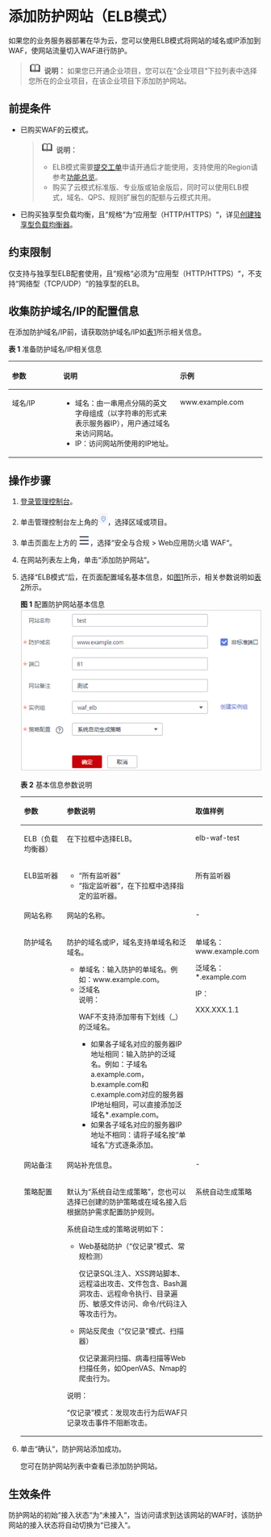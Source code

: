 # 添加防护网站（ELB模式）<a name="waf_01_0287"></a>

如果您的业务服务器部署在华为云，您可以使用ELB模式将网站的域名或IP添加到WAF，使网站流量切入WAF进行防护。

>![](public_sys-resources/icon-note.gif) **说明：** 
>如果您已开通企业项目，您可以在“企业项目“下拉列表中选择您所在的企业项目，在该企业项目下添加防护网站。

## 前提条件<a name="section2256777914731"></a>

-   已购买WAF的云模式。

    >![](public_sys-resources/icon-note.gif) **说明：** 
    >-   ELB模式需要[提交工单](https://support.huaweicloud.com/usermanual-ticket/zh-cn_topic_0127038618.html)申请开通后才能使用，支持使用的Region请参考[功能总览](https://support.huaweicloud.com/function-waf/index.html)。
    >-   购买了云模式标准版、专业版或铂金版后，同时可以使用ELB模式，域名、QPS、规则扩展包的配额与云模式共用。

-   已购买独享型负载均衡，且“规格“为“应用型（HTTP/HTTPS）“，详见[创建独享型负载均衡器](https://support.huaweicloud.com/usermanual-elb/elb_lb_000006.html)。

## 约束限制<a name="section17619121118252"></a>

仅支持与独享型ELB配套使用，且“规格“必须为“应用型（HTTP/HTTPS）“，不支持“网络型（TCP/UDP）“的独享型的ELB。

## 收集防护域名/IP的配置信息<a name="section12606124331017"></a>

在添加防护域名/IP前，请获取防护域名/IP如[表1](#table1252463519439)所示相关信息。

**表 1**  准备防护域名/IP相关信息

<a name="table1252463519439"></a>
<table><thead align="left"><tr id="row17524133512433"><th class="cellrowborder" valign="top" width="20.14%" id="mcps1.2.4.1.1"><p id="p10524135174313"><a name="p10524135174313"></a><a name="p10524135174313"></a>参数</p>
</th>
<th class="cellrowborder" valign="top" width="45.98%" id="mcps1.2.4.1.2"><p id="p127760511629"><a name="p127760511629"></a><a name="p127760511629"></a>说明</p>
</th>
<th class="cellrowborder" valign="top" width="33.879999999999995%" id="mcps1.2.4.1.3"><p id="p149321743162415"><a name="p149321743162415"></a><a name="p149321743162415"></a>示例</p>
</th>
</tr>
</thead>
<tbody><tr id="row165241835174314"><td class="cellrowborder" valign="top" width="20.14%" headers="mcps1.2.4.1.1 "><p id="p20512145819416"><a name="p20512145819416"></a><a name="p20512145819416"></a>域名/IP</p>
</td>
<td class="cellrowborder" valign="top" width="45.98%" headers="mcps1.2.4.1.2 "><a name="ul6619122055017"></a><a name="ul6619122055017"></a><ul id="ul6619122055017"><li>域名：由一串用点分隔的英文字母组成（以字符串的形式来表示服务器IP），用户通过域名来访问网站。</li><li>IP：访问网站所使用的IP地址。</li></ul>
</td>
<td class="cellrowborder" valign="top" width="33.879999999999995%" headers="mcps1.2.4.1.3 "><p id="p16933943172410"><a name="p16933943172410"></a><a name="p16933943172410"></a>www.example.com</p>
</td>
</tr>
</tbody>
</table>

## 操作步骤<a name="section1188181654517"></a>

1.  [登录管理控制台](https://console.huaweicloud.com/?locale=zh-cn)。
2.  单击管理控制台左上角的![](figures/icon-region-82.jpg)，选择区域或项目。
3.  单击页面左上方的![](figures/icon-Service-83.png)，选择“安全与合规  \>  Web应用防火墙 WAF“。
4.  在网站列表左上角，单击“添加防护网站“。
5.  选择“ELB模式“后，在页面配置域名基本信息，如[图1](#fig175731754141418)所示，相关参数说明如[表2](#table7692122554811)所示。

    **图 1**  配置防护网站基本信息<a name="fig175731754141418"></a>  
    ![](figures/配置防护网站基本信息.png "配置防护网站基本信息")

    **表 2**  基本信息参数说明

    <a name="table7692122554811"></a>
    <table><thead align="left"><tr id="row1068752517484"><th class="cellrowborder" valign="top" width="20.71%" id="mcps1.2.4.1.1"><p id="p768742524817"><a name="p768742524817"></a><a name="p768742524817"></a>参数</p>
    </th>
    <th class="cellrowborder" valign="top" width="58.5%" id="mcps1.2.4.1.2"><p id="p1168782534812"><a name="p1168782534812"></a><a name="p1168782534812"></a>参数说明</p>
    </th>
    <th class="cellrowborder" valign="top" width="20.79%" id="mcps1.2.4.1.3"><p id="p12687162544815"><a name="p12687162544815"></a><a name="p12687162544815"></a>取值样例</p>
    </th>
    </tr>
    </thead>
    <tbody><tr id="row86189206236"><td class="cellrowborder" valign="top" width="20.71%" headers="mcps1.2.4.1.1 "><p id="p161822018235"><a name="p161822018235"></a><a name="p161822018235"></a>ELB（负载均衡器）</p>
    </td>
    <td class="cellrowborder" valign="top" width="58.5%" headers="mcps1.2.4.1.2 "><p id="p1015244710509"><a name="p1015244710509"></a><a name="p1015244710509"></a>在下拉框中选择ELB。</p>
    </td>
    <td class="cellrowborder" valign="top" width="20.79%" headers="mcps1.2.4.1.3 "><p id="p461892052313"><a name="p461892052313"></a><a name="p461892052313"></a>elb-waf-test</p>
    </td>
    </tr>
    <tr id="row139372527235"><td class="cellrowborder" valign="top" width="20.71%" headers="mcps1.2.4.1.1 "><p id="p7132125622311"><a name="p7132125622311"></a><a name="p7132125622311"></a>ELB监听器</p>
    </td>
    <td class="cellrowborder" valign="top" width="58.5%" headers="mcps1.2.4.1.2 "><a name="ul1040253919257"></a><a name="ul1040253919257"></a><ul id="ul1040253919257"><li><span class="parmvalue" id="parmvalue2036192417264"><a name="parmvalue2036192417264"></a><a name="parmvalue2036192417264"></a>“所有监听器”</span></li><li><span class="parmvalue" id="parmvalue101061627182619"><a name="parmvalue101061627182619"></a><a name="parmvalue101061627182619"></a>“指定监听器”</span>，在下拉框中选择指定的监听器。</li></ul>
    </td>
    <td class="cellrowborder" valign="top" width="20.79%" headers="mcps1.2.4.1.3 "><p id="p199371452102312"><a name="p199371452102312"></a><a name="p199371452102312"></a>所有监听器</p>
    </td>
    </tr>
    <tr id="row19309057618"><td class="cellrowborder" valign="top" width="20.71%" headers="mcps1.2.4.1.1 "><p id="p2179125255914"><a name="p2179125255914"></a><a name="p2179125255914"></a>网站名称</p>
    </td>
    <td class="cellrowborder" valign="top" width="58.5%" headers="mcps1.2.4.1.2 "><p id="p191791952195918"><a name="p191791952195918"></a><a name="p191791952195918"></a>网站的名称。</p>
    </td>
    <td class="cellrowborder" valign="top" width="20.79%" headers="mcps1.2.4.1.3 "><p id="p617945225915"><a name="p617945225915"></a><a name="p617945225915"></a>-</p>
    </td>
    </tr>
    <tr id="row1368718254486"><td class="cellrowborder" valign="top" width="20.71%" headers="mcps1.2.4.1.1 "><p id="p368762516486"><a name="p368762516486"></a><a name="p368762516486"></a>防护域名</p>
    </td>
    <td class="cellrowborder" valign="top" width="58.5%" headers="mcps1.2.4.1.2 "><p id="p168710252489"><a name="p168710252489"></a><a name="p168710252489"></a>防护的域名或IP，域名支持单域名和泛域名。</p>
    <a name="ul9206119142513"></a><a name="ul9206119142513"></a><ul id="ul9206119142513"><li>单域名：输入防护的单域名。例如：www.example.com。</li><li>泛域名<div class="note" id="waf_01_0250_note149522717141"><a name="waf_01_0250_note149522717141"></a><a name="waf_01_0250_note149522717141"></a><span class="notetitle"> 说明： </span><div class="notebody"><p id="waf_01_0250_p949632718144"><a name="waf_01_0250_p949632718144"></a><a name="waf_01_0250_p949632718144"></a>WAF不支持添加带有下划线（_）的泛域名。</p>
    </div></div>
    <a name="waf_01_0250_ul776103520251"></a><a name="waf_01_0250_ul776103520251"></a><ul id="waf_01_0250_ul776103520251"><li>如果各子域名对应的服务器IP地址相同：输入防护的泛域名。例如：子域名a.example.com，b.example.com和c.example.com对应的服务器IP地址相同，可以直接添加泛域名*.example.com。</li><li>如果各子域名对应的服务器IP地址不相同：请将子域名按<span class="parmname" id="waf_01_0250_parmname13761925124915"><a name="waf_01_0250_parmname13761925124915"></a><a name="waf_01_0250_parmname13761925124915"></a>“单域名”</span>方式逐条添加。</li></ul>
    </li></ul>
    </td>
    <td class="cellrowborder" valign="top" width="20.79%" headers="mcps1.2.4.1.3 "><p id="p1268714259482"><a name="p1268714259482"></a><a name="p1268714259482"></a>单域名：www.example.com</p>
    <p id="p176877251487"><a name="p176877251487"></a><a name="p176877251487"></a>泛域名：*.example.com</p>
    <p id="p107202112593"><a name="p107202112593"></a><a name="p107202112593"></a>IP：</p>
    <p id="p1054310920596"><a name="p1054310920596"></a><a name="p1054310920596"></a>XXX.XXX.1.1</p>
    </td>
    </tr>
    <tr id="row999016126617"><td class="cellrowborder" valign="top" width="20.71%" headers="mcps1.2.4.1.1 "><p id="p738462712012"><a name="p738462712012"></a><a name="p738462712012"></a>网站备注</p>
    </td>
    <td class="cellrowborder" valign="top" width="58.5%" headers="mcps1.2.4.1.2 "><p id="p193849271909"><a name="p193849271909"></a><a name="p193849271909"></a>网站补充信息。</p>
    </td>
    <td class="cellrowborder" valign="top" width="20.79%" headers="mcps1.2.4.1.3 "><p id="p1638418275018"><a name="p1638418275018"></a><a name="p1638418275018"></a>-</p>
    </td>
    </tr>
    <tr id="row1192175711538"><td class="cellrowborder" valign="top" width="20.71%" headers="mcps1.2.4.1.1 "><p id="p131926571535"><a name="p131926571535"></a><a name="p131926571535"></a>策略配置</p>
    </td>
    <td class="cellrowborder" valign="top" width="58.5%" headers="mcps1.2.4.1.2 "><p id="p1919275714537"><a name="p1919275714537"></a><a name="p1919275714537"></a>默认为<span class="parmvalue" id="parmvalue4588521113112"><a name="parmvalue4588521113112"></a><a name="parmvalue4588521113112"></a>“系统自动生成策略”</span>，您也可以选择已创建的防护策略或在域名接入后根据防护需求配置防护规则。</p>
    <p id="p18562141019311"><a name="p18562141019311"></a><a name="p18562141019311"></a>系统自动生成的策略说明如下：</p>
    <a name="ul25621710153112"></a><a name="ul25621710153112"></a><ul id="ul25621710153112"><li>Web基础防护（<span class="parmname" id="parmname35621410143113"><a name="parmname35621410143113"></a><a name="parmname35621410143113"></a>“仅记录”</span>模式、常规检测）<p id="p0562110143116"><a name="p0562110143116"></a><a name="p0562110143116"></a>仅记录SQL注入、XSS跨站脚本、远程溢出攻击、文件包含、Bash漏洞攻击、远程命令执行、目录遍历、敏感文件访问、命令/代码注入等攻击行为。</p>
    </li><li>网站反爬虫（<span class="parmname" id="parmname205621210183119"><a name="parmname205621210183119"></a><a name="parmname205621210183119"></a>“仅记录”</span>模式、扫描器）<p id="p1562810123119"><a name="p1562810123119"></a><a name="p1562810123119"></a>仅记录漏洞扫描、病毒扫描等Web扫描任务，如OpenVAS、Nmap的爬虫行为。</p>
    </li></ul>
    <div class="note" id="note155627106319"><a name="note155627106319"></a><a name="note155627106319"></a><span class="notetitle"> 说明： </span><div class="notebody"><p id="p25626108314"><a name="p25626108314"></a><a name="p25626108314"></a><span class="parmname" id="parmname75623105311"><a name="parmname75623105311"></a><a name="parmname75623105311"></a>“仅记录”</span>模式：发现攻击行为后WAF只记录攻击事件不阻断攻击。</p>
    </div></div>
    </td>
    <td class="cellrowborder" valign="top" width="20.79%" headers="mcps1.2.4.1.3 "><p id="p619275765317"><a name="p619275765317"></a><a name="p619275765317"></a>系统自动生成策略</p>
    </td>
    </tr>
    </tbody>
    </table>

6.  单击“确认“，防护网站添加成功。

    您可在防护网站列表中查看已添加防护网站。

## 生效条件<a name="section144961343101710"></a>

防护网站的初始“接入状态“为“未接入“，当访问请求到达该网站的WAF时，该防护网站的接入状态将自动切换为“已接入“。


